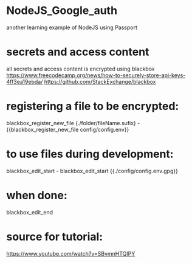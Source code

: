 # NodeJS_Google_auth
another learning example of NodeJS using Passport

# secrets and access content
all secrets and access content is encrypted using blackbox
https://www.freecodecamp.org/news/how-to-securely-store-api-keys-4ff3ea19ebda/
https://github.com/StackExchange/blackbox
  # registering a file to be encrypted:
  blackbox_register_new_file {./folder/fileName.sufix} - {{blackbox_register_new_file config/config.env}}
  # to use files during development:
  blackbox_edit_start - blackbox_edit_start {{./config/config.env.gpg}}
  # when done:
  blackbox_edit_end

# source for tutorial:
https://www.youtube.com/watch?v=SBvmnHTQIPY 